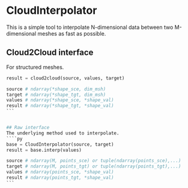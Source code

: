 # CloudInterpolator
This is a simple tool to interpolate N-dimensional data between two M-dimensional meshes as fast as possible.


## Cloud2Cloud interface
For structured meshes.
````py
result = cloud2cloud(source, values, target)

source # ndarray(*shape_sce, dim_msh)
target # ndarray(*shape_tgt, dim_msh)
values # ndarray(*shape_sce, *shape_val)
result # ndarray(*shape_tgt, *shape_val)
```


## Raw interface
The underlying method used to interpolate.
````py
base = CloudInterpolator(source, target)
result = base.interp(values)

source # ndarray(M, points_sce) or tuple(ndarray(points_sce),...)
target # ndarray(M, points_tgt) or tuple(ndarray(points_tgt),...)
values # ndarray(points_sce, *shape_val)
result # ndarray(points_tgt, *shape_val)
```
